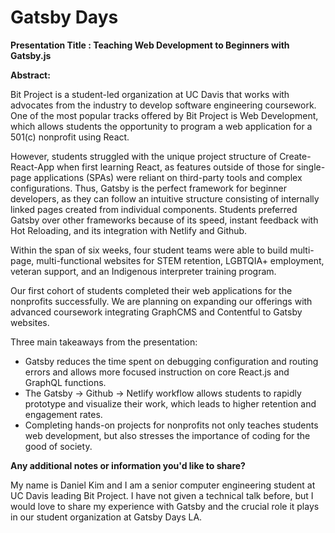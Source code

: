 # Gatsby Days

**Presentation Title : Teaching Web Development to Beginners with Gatsby.js**

**Abstract:** 

Bit Project is a student-led organization at UC Davis that works with advocates from the industry to develop software engineering coursework. One of the most popular tracks offered by Bit Project is Web Development, which allows students the opportunity to program a web application for a 501(c) nonprofit using React. 

However, students struggled with the unique project structure of Create-React-App when first learning React, as features outside of those for single-page applications (SPAs) were reliant on third-party tools and complex configurations. Thus, Gatsby is the perfect framework for beginner developers, as they can follow an intuitive structure consisting of internally linked pages created from individual components. Students preferred Gatsby over other frameworks because of its speed, instant feedback with Hot Reloading, and its integration with Netlify and Github. 

Within the span of six weeks, four student teams were able to build multi-page, multi-functional websites for STEM retention, LGBTQIA+ employment, veteran support, and an Indigenous interpreter training program. 

Our first cohort of students completed their web applications for the nonprofits successfully. We are planning on expanding our offerings with advanced coursework integrating GraphCMS and Contentful to Gatsby websites. 

Three main takeaways from the presentation: 

- Gatsby reduces the time spent on debugging configuration and routing errors and allows more focused instruction on core React.js and GraphQL functions.
- The Gatsby → Github → Netlify workflow allows students to rapidly prototype and visualize their work, which leads to higher retention and engagement rates.
- Completing hands-on projects for nonprofits not only teaches students web development, but also stresses the importance of coding for the good of society.

**Any additional notes or information you'd like to share?**

My name is Daniel Kim and I am a senior computer engineering student at UC Davis leading Bit Project. I have not given a technical talk before, but I would love to share my experience with Gatsby and the crucial role it plays in our student organization at Gatsby Days LA.